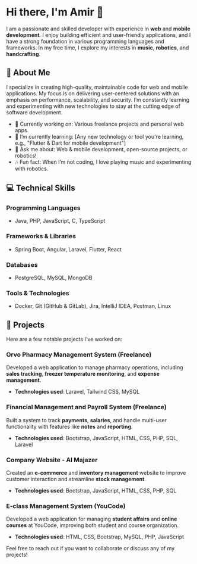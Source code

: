 # Hi there, I'm Amir 👋

I am a passionate and skilled developer with experience in **web** and **mobile development**. I enjoy building efficient and user-friendly applications, and I have a strong foundation in various programming languages and frameworks. In my free time, I explore my interests in **music**, **robotics**, and **handcrafting**.

## 🚀 About Me

I specialize in creating high-quality, maintainable code for web and mobile applications. My focus is on delivering user-centered solutions with an emphasis on performance, scalability, and security. I’m constantly learning and experimenting with new technologies to stay at the cutting edge of software development.

- 🔭 Currently working on: Various freelance projects and personal web apps.
- 🌱 I’m currently learning: [Any new technology or tool you're learning, e.g., "Flutter & Dart for mobile development"]
- 💬 Ask me about: Web & mobile development, open-source projects, or robotics!
- 🎶 Fun fact: When I’m not coding, I love playing music and experimenting with robotics.

## 💻 Technical Skills

### **Programming Languages**
- Java, PHP, JavaScript, C, TypeScript

### **Frameworks & Libraries**
- Spring Boot, Angular, Laravel, Flutter, React

### **Databases**
- PostgreSQL, MySQL, MongoDB

### **Tools & Technologies**
- Docker, Git (GitHub & GitLab), Jira, IntelliJ IDEA, Postman, Linux

## 🌟 Projects

Here are a few notable projects I've worked on:

### **Orvo Pharmacy Management System** (Freelance)
Developed a web application to manage pharmacy operations, including **sales tracking**, **freezer temperature monitoring**, and **expense management**.

- **Technologies used**: Laravel, Tailwind CSS, MySQL

### **Financial Management and Payroll System** (Freelance)
Built a system to track **payments**, **salaries**, and handle multi-user functionality with features like **notes** and **reporting**.

- **Technologies used**: Bootstrap, JavaScript, HTML, CSS, PHP, SQL, Laravel

### **Company Website - Al Majazer**
Created an **e-commerce** and **inventory management** website to improve customer interaction and streamline **stock management**.

- **Technologies used**: Bootstrap, JavaScript, HTML, CSS, PHP, SQL

### **E-class Management System** (YouCode)
Developed a web application for managing **student affairs** and **online courses** at YouCode, improving both student and course organization.

- **Technologies used**: HTML, CSS, Bootstrap, MySQL, PHP, JavaScript



Feel free to reach out if you want to collaborate or discuss any of my projects!
